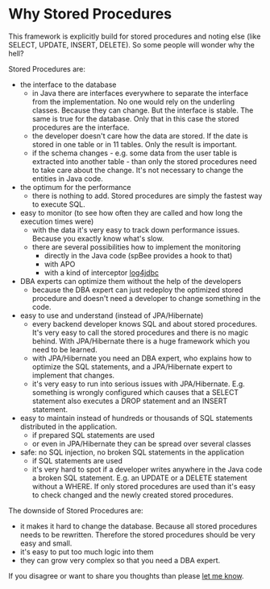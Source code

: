 # Why Stored Procedures

This framework is explicitly build for stored procedures and noting else (like SELECT, UPDATE, INSERT, DELETE). So some
people will wonder why the hell?

Stored Procedures are:

* the interface to the database
    * in Java there are interfaces everywhere to separate the interface from the implementation.
      No one would rely on the underling classes. Because they can change. But the interface is stable.
      The same is true for the database. Only that in this case the stored procedures are the interface.
    * the developer doesn't care how the data are stored. If the date is stored in one table or in 11 tables. Only the result is important.
    * if the schema changes  - e.g. some data from the user table is extracted into another table - than only the
      stored procedures need to take care about the change. It's not necessary to change the entities in Java code.
* the optimum for the performance
    * there is nothing to add. Stored procedures are simply the fastest way to execute SQL.
* easy to monitor (to see how often they are called and how long the execution times were)
    * with the data it's very easy to track down performance issues. Because you exactly know what's slow.
    * there are several possibilities how to implement the monitoring
        * directly in the Java code (spBee provides a hook to that)
        * with APO
        * with a kind of interceptor [log4jdbc](https://code.google.com/p/log4jdbc/)
* DBA experts can optimize them without the help of the developers
    * because the DBA expert can just redeploy the optimized stored procedure and doesn't need a developer to change
      something in the code.
* easy to use and understand (instead of JPA/Hibernate)
    * every backend developer knows SQL and about stored procedures. It's very easy to call the stored procedures and
      there is no magic behind. With JPA/Hibernate there is a huge framework which you need to be learned.
    * with JPA/Hibernate you need an DBA expert, who explains how to optimize the SQL statements, and a JPA/Hibernate
      expert to implement that changes.
    * it's very easy to run into serious issues with JPA/Hibernate. E.g. something is wrongly configured which causes
      that a SELECT statement also executes a DROP statement and an INSERT statement.
* easy to maintain instead of hundreds or thousands of SQL statements distributed in the application.
    * if prepared SQL statements are used
    * or even in JPA/Hibernate they can be spread over several classes
* safe: no SQL injection, no broken SQL statements in the application
    * if SQL statements are used
    * it's very hard to spot if a developer writes anywhere in the Java code a broken SQL statement.
      E.g. an UPDATE or a DELETE statement without a WHERE. If only stored procedures are used than it's easy to check
      changed and the newly created stored procedures.

The downside of Stored Procedures are:

* it makes it hard to change the database. Because all stored procedures needs to be rewritten.
  Therefore the stored procedures should be very easy and small.
* it's easy to put too much logic into them
* they can grow very complex so that you need a DBA expert.

If you disagree or want to share you thoughts than please <a href="mailto:rseiler.developer@gmail.com">let me know</a>.
